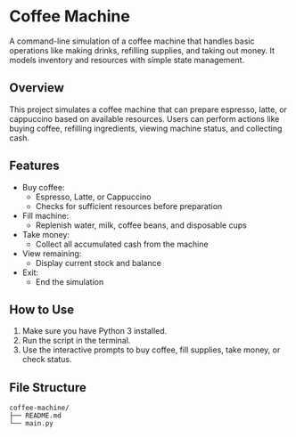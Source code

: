 # Coffee Machine

A command-line simulation of a coffee machine that handles basic operations like making drinks, refilling supplies, and taking out money. It models inventory and resources with simple state management.

## Overview

This project simulates a coffee machine that can prepare espresso, latte, or cappuccino based on available resources. Users can perform actions like buying coffee, refilling ingredients, viewing machine status, and collecting cash.

## Features

- Buy coffee:
  - Espresso, Latte, or Cappuccino
  - Checks for sufficient resources before preparation
- Fill machine:
  - Replenish water, milk, coffee beans, and disposable cups
- Take money:
  - Collect all accumulated cash from the machine
- View remaining:
  - Display current stock and balance
- Exit:
  - End the simulation

## How to Use

1. Make sure you have Python 3 installed.
2. Run the script in the terminal.
3. Use the interactive prompts to buy coffee, fill supplies, take money, or check status.

## File Structure

```plaintext
coffee-machine/
├── README.md
└── main.py
```